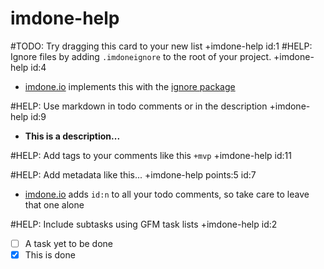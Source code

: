 imdone-help
====
#TODO: Try dragging this card to your new list +imdone-help id:1
#HELP: Ignore files by adding `.imdoneignore` to the root of your project. +imdone-help id:4
- [imdone.io](https://imdone.io) implements this with the [ignore package](https://www.npmjs.com/package/ignore)

#HELP: Use markdown in todo comments or in the description +imdone-help id:9
- **This is a description...**

#HELP: Add tags to your comments like this `+mvp` +imdone-help id:11

#HELP: Add metadata like this... +imdone-help points:5 id:7
- [imdone.io](https://imdone.io) adds `id:n` to all your todo comments, so take care to leave that one alone

#HELP: Include subtasks using GFM task lists +imdone-help id:2
- [ ] A task yet to be done
- [x] This is done
